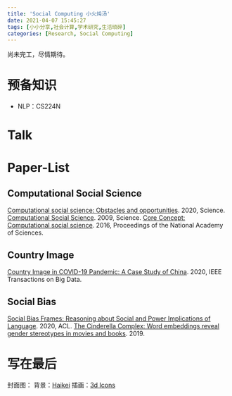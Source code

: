 ```yaml
---
title: 'Social Computing 小火炖汤'
date: 2021-04-07 15:45:27
tags: [小小分享,社会计算,学术研究,生活琐碎]
categories: [Research, Social Computing]
---
```

尚未完工，尽情期待。

<!--more-->

# 预备知识
* NLP：CS224N

# Talk

# Paper-List
## Computational Social Science
[Computational social science: Obstacles and opportunities](https://doi.org/10.1126/science.aaz8170). 2020, Science.
[Computational Social Science](https://doi.org/10.1126/science.1167742). 2009, Science.
[Core Concept: Computational social science](https://doi.org/10.1073/pnas.1524881113). 2016, Proceedings of the National Academy of Sciences. 

## Country Image
[Country Image in COVID-19 Pandemic: A Case Study of China](https://doi.org/10.1109/TBDATA.2020.3023459). 2020, IEEE Transactions on Big Data.

## Social Bias
[Social Bias Frames: Reasoning about Social and Power Implications of Language](https://homes.cs.washington.edu/~msap/social-bias-frames/). 2020, ACL.
[The Cinderella Complex: Word embeddings reveal gender stereotypes in movies and books](https://doi.org/10.1371/journal.pone.0225385). 2019. 

# 写在最后
封面图：
背景：[Haikei](https://app.haikei.app/)
插画：[3d Icons](https://www.iconshock.com/3d-icons/)